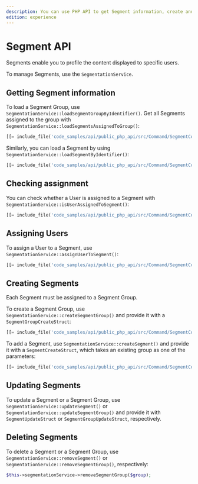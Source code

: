 ```yaml
---
description: You can use PHP API to get Segment information, create and manage Segments, and assign users to them.
edition: experience
---
```


# Segment API

Segments enable you to profile the content displayed to specific users.

To manage Segments, use the `SegmentationService`.

## Getting Segment information

To load a Segment Group, use `SegmentationService::loadSegmentGroupByIdentifier()`.
Get all Segments assigned to the group with `SegmentationService::loadSegmentsAssignedToGroup()`:

``` php
[[= include_file('code_samples/api/public_php_api/src/Command/SegmentCommand.php', 54, 62) =]]
```

Similarly, you can load a Segment by using `SegmentationService::loadSegmentByIdentifier()`:

``` php
[[= include_file('code_samples/api/public_php_api/src/Command/SegmentCommand.php', 62, 63) =]]
```

## Checking assignment

You can check whether a User is assigned to a Segment with `SegmentationService::isUserAssignedToSegment()`:

``` php
[[= include_file('code_samples/api/public_php_api/src/Command/SegmentCommand.php', 66, 71) =]]
```

## Assigning Users

To assign a User to a Segment, use `SegmentationService::assignUserToSegment()`:

``` php
[[= include_file('code_samples/api/public_php_api/src/Command/SegmentCommand.php', 64, 65) =]]
```

## Creating Segments

Each Segment must be assigned to a Segment Group.

To create a Segment Group, use `SegmentationService::createSegmentGroup()`
and provide it with a `SegmentGroupCreateStruct`:

``` php
[[= include_file('code_samples/api/public_php_api/src/Command/SegmentCommand.php', 38, 45) =]]
```

To add a Segment, use `SegmentationService::createSegment()`
and provide it with a `SegmentCreateStruct`, which takes an existing group as one of the parameters:

``` php
[[= include_file('code_samples/api/public_php_api/src/Command/SegmentCommand.php', 46, 53) =]]
```

## Updating Segments

To update a Segment or a Segment Group, use `SegmentationService::updateSegment()`
or `SegmentationService::updateSegmentGroup()` and provide it with `SegmentUpdateStruct`
or `SegmentGroupUpdateStruct`, respectively.

## Deleting Segments

To delete a Segment or a Segment Group, use `SegmentationService::removeSegment()`
or `SegmentationService::removeSegmentGroup()`, respectively:

``` php
$this->segmentationService->removeSegmentGroup($group);
```
